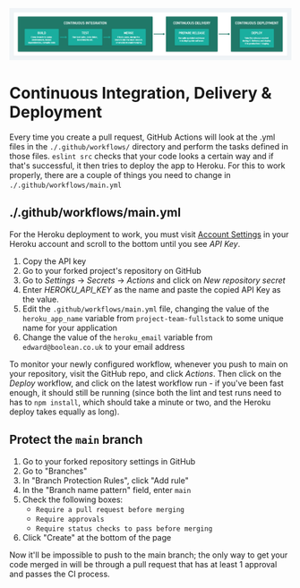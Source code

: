 ![](./assets/CI_CD_Pipeline.png)

# Continuous Integration, Delivery & Deployment

Every time you create a pull request, GitHub Actions will look at the .yml files in the `./.github/workflows/` directory and perform the tasks defined in those files. `eslint src` checks that your code looks a certain way and if that's successful, it then tries to deploy the app to Heroku. For this to work properly, there are a couple of things you need to change in `./.github/workflows/main.yml`

## ./.github/workflows/main.yml

For the Heroku deployment to work, you must visit [Account Settings](https://dashboard.heroku.com/account) in your Heroku account and scroll to the bottom until you see _API Key_.

1. Copy the API key
2. Go to your forked project's repository on GitHub
3. Go to *Settings* -> *Secrets* -> *Actions* and click on *New repository secret*
4. Enter *HEROKU_API_KEY* as the name and paste the copied API Key as the value.
5. Edit the `.github/workflows/main.yml` file, changing the value of the `heroku_app_name` variable from `project-team-fullstack` to some unique name for your application
6. Change the value of the `heroku_email` variable from `edward@boolean.co.uk` to your email address

To monitor your newly configured workflow, whenever you push to main on your repository, visit the GitHub repo, and click _Actions_. Then click on the _Deploy_ workflow, and click on the latest workflow run - if you've been fast enough, it should still be running (since both the lint and test runs need to has to `npm install`, which should take a minute or two, and the Heroku deploy takes equally as long).

## Protect the `main` branch

1. Go to your forked repository settings in GitHub
2. Go to "Branches"
3. In "Branch Protection Rules", click "Add rule"
4. In the "Branch name pattern" field, enter `main`
5. Check the following boxes:
	- `Require a pull request before merging`
	- `Require approvals`
	- `Require status checks to pass before merging`
6. Click "Create" at the bottom of the page

Now it'll be impossible to push to the main branch; the only way to get your code merged in will be through a pull request that has at least 1 approval and passes the CI process.
